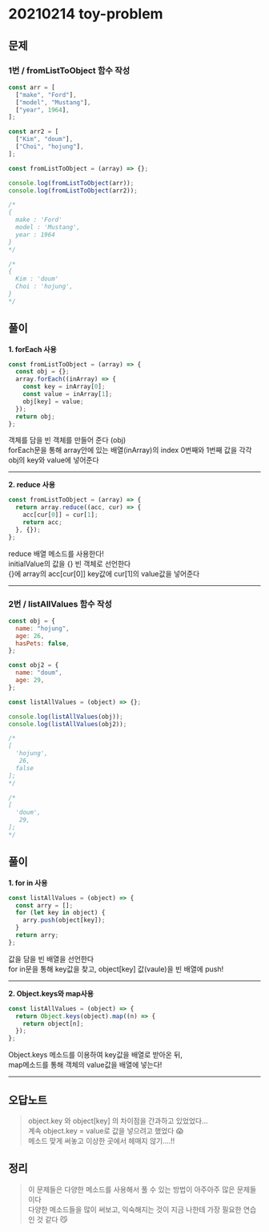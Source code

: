 # 20210214 toy-problem

## 문제

### 1번 / fromListToObject 함수 작성

```js
const arr = [
  ["make", "Ford"],
  ["model", "Mustang"],
  ["year", 1964],
];

const arr2 = [
  ["Kim", "doum"],
  ["Choi", "hojung"],
];

const fromListToObject = (array) => {};

console.log(fromListToObject(arr));
console.log(fromListToObject(arr2));

/*
{
  make : 'Ford'
  model : 'Mustang',
  year : 1964
}
*/

/*
{
  Kim : 'doum'
  Choi : 'hojung',
}
*/
```

## 풀이

**1. forEach 사용**

```js
const fromListToObject = (array) => {
  const obj = {};
  array.forEach((inArray) => {
    const key = inArray[0];
    const value = inArray[1];
    obj[key] = value;
  });
  return obj;
};
```

객체를 담을 빈 객체를 만들어 준다 (obj)  
forEach문을 통해 array안에 있는 배열(inArray)의 index 0번째와 1번째 값을 각각 obj의 key와 value에 넣어준다

---

**2. reduce 사용**

```js
const fromListToObject = (array) => {
  return array.reduce((acc, cur) => {
    acc[cur[0]] = cur[1];
    return acc;
  }, {});
};
```

reduce 배열 메소드를 사용한다!  
initialValue의 값을 {} 빈 객체로 선언한다  
{}에 array의 acc[cur[0]] key값에 cur[1]의 value값을 넣어준다

---

### 2번 / listAllValues 함수 작성

```js
const obj = {
  name: "hojung",
  age: 26,
  hasPets: false,
};

const obj2 = {
  name: "doum",
  age: 29,
};

const listAllValues = (object) => {};

console.log(listAllValues(obj));
console.log(listAllValues(obj2));

/*
[
  'hojung',
   26,
  false
];
*/

/*
[
  'doum',
   29,
];
*/
```

## 풀이

**1. for in 사용**

```js
const listAllValues = (object) => {
  const arry = [];
  for (let key in object) {
    arry.push(object[key]);
  }
  return arry;
};
```

값을 담을 빈 배열을 선언한다  
for in문을 통해 key값을 찾고, object[key] 값(vaule)을 빈 배열에 push!

---

**2. Object.keys와 map사용**

```js
const listAllValues = (object) => {
  return Object.keys(object).map((n) => {
    return object[n];
  });
};
```

Object.keys 메소드를 이용하여 key값을 배열로 받아온 뒤,  
map메소드를 통해 객체의 value값을 배열에 넣는다!

---

## 오답노트

> object.key 와 object[key] 의 차이점을 간과하고 있었었다...  
> 계속 object.key = value로 값을 넣으려고 했었다 :scream:  
> 메소드 맞게 써놓고 이상한 곳에서 헤매지 않기....!!

## 정리

> 이 문제들은 다양한 메소드를 사용해서 풀 수 있는 방법이 아주아주 많은 문제들이다  
> 다양한 메소드들을 많이 써보고, 익숙해지는 것이 지금 나한테 가장 필요한 연습인 것 같다 :smirk_cat:
